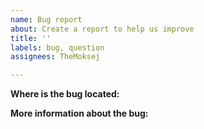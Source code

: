 ```yaml
---
name: Bug report
about: Create a report to help us improve
title: ''
labels: bug, question
assignees: TheMoksej

---
```


**Where is the bug located:**

**More information about the bug:**
